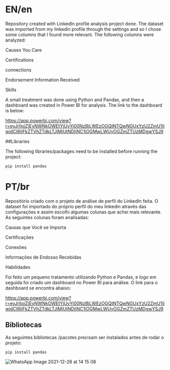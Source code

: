 # EN/en

Repository created with LinkedIn profile analysis project done.
The dataset was imported from my linkedin profile through the settings and so I chose some columns that I found more relevant.
The following columns were analyzed:

Causes You Care

Certifications

connections

Endorsement Information Received

Skills

A small treatment was done using Python and Pandas, and then a dashboard was created in Power BI for analysis.
The link to the dashboard is below:

https://app.powerbi.com/view?r=eyJrIjoiZjEyNWNkOWEtYjUyYi00NzBjLWEzOGQtNTQwNGUxYzU2ZmU1IiwidCI6IjFkZTVhZTdkLTJlMjUtNDliNC1iOGMwLWUyOGZmZTUzMDgwYSJ9


##Libraries

The following libraries/packages need to be installed before running the project:

```bash
pip install pandas
```


# PT/br

Repositório criado com o projeto de análise de perfil do LinkedIn feita.
O dataset foi importado do próprio perfil do meu linkedin através das configurações e assim escolhi algumas colunas que achei mais relevante.
As seguintes colunas foram analisadas:

Causas que Você se Importa

Certificações

Conexões

Informações de Endosso Recebidas

Habilidades

Foi feito um pequeno tratamento utilizando Python e Pandas, e logo em seguida foi criado um dashboard no Power BI para análise.
O link para o dashboard se encontra abaixo:

https://app.powerbi.com/view?r=eyJrIjoiZjEyNWNkOWEtYjUyYi00NzBjLWEzOGQtNTQwNGUxYzU2ZmU1IiwidCI6IjFkZTVhZTdkLTJlMjUtNDliNC1iOGMwLWUyOGZmZTUzMDgwYSJ9


## Bibliotecas

As seguintes bibliotecas /pacotes precisam ser instalados antes de rodar o projeto:

```bash
pip install pandas
```

![WhatsApp Image 2021-12-28 at 14 15 08](https://user-images.githubusercontent.com/57303349/147590661-dfe11652-984a-43aa-8ac6-840f0dd3f85e.jpeg)

